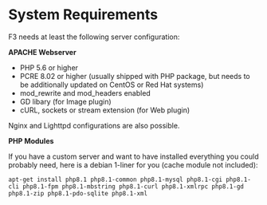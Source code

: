 # System Requirements

F3 needs at least the following server configuration:

**APACHE Webserver**

* PHP 5.6 or higher
* PCRE 8.02 or higher (usually shipped with PHP package, but needs to be additionally updated on CentOS or Red Hat systems)
* mod_rewrite and mod_headers enabled
* GD libary (for Image plugin)
* cURL, sockets or stream extension (for Web plugin)

Nginx and Lighttpd configurations are also possible.


**PHP Modules**

If you have a custom server and want to have installed everything you could probably need, here is a debian 1-liner for you (cache module not included):

```
apt-get install php8.1 php8.1-common php8.1-mysql php8.1-cgi php8.1-cli php8.1-fpm php8.1-mbstring php8.1-curl php8.1-xmlrpc php8.1-gd php8.1-zip php8.1-pdo-sqlite php8.1-xml
```
